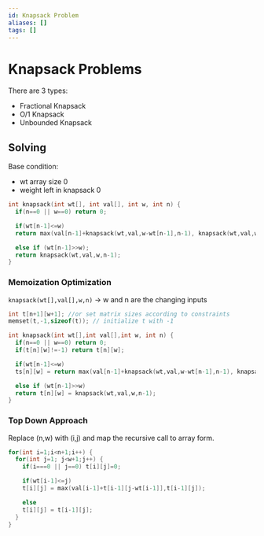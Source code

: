 ```yaml
---
id: Knapsack Problem
aliases: []
tags: []
---
```


# Knapsack Problems

There are 3 types:

- Fractional Knapsack
- O/1 Knapsack
- Unbounded Knapsack

## Solving

Base condition:

- wt array size 0
- weight left in knapsack 0

```cpp
int knapsack(int wt[], int val[], int w, int n) {
  if(n==0 || w==0) return 0;

  if(wt[n-1]<=w) 
  return max(val[n-1]+knapsack(wt,val,w-wt[n-1],n-1), knapsack(wt,val,w,n-1));

  else if (wt[n-1]>>w);
  return knapsack(wt,val,w,n-1);
}
```

### Memoization Optimization

`knapsack(wt[],val[],w,n)` -> w and n are the changing inputs

```cpp
int t[n+1][w+1]; //or set matrix sizes according to constraints 
memset(t,-1,sizeof(t)); // initialize t with -1

int knapsack(int wt[],int val[],int w, int n) {
  if(n==0 || w==0) return 0;
  if(t[n][w]!=-1) return t[n][w];

  if(wt[n-1]<=w) 
  ts[n][w] = return max(val[n-1]+knapsack(wt,val,w-wt[n-1],n-1), knapsack(wt,val,w,n-1));

  else if (wt[n-1]>>w)
  return t[n][w] = knapsack(wt,val,w,n-1);
}
```

### Top Down Approach

Replace (n,w) with (i,j) and map the recursive call to array form.

```cpp
for(int i=1;i<n+1;i++) {
  for(int j=1; j<w+1;j++) {
    if(i===0 || j==0) t[i][j]=0;

    if(wt[i-1]<=j)
    t[i][j] = max(val[i-1]+t[i-1][j-wt[i-1]],t[i-1][j]);

    else 
    t[i][j] = t[i-1][j];
  }
}
```
